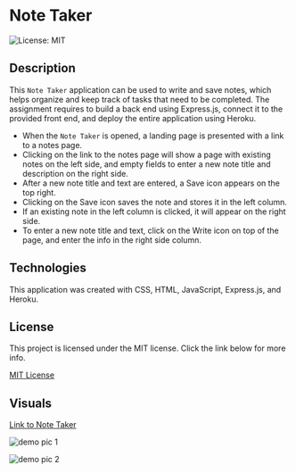 # Note Taker

![License: MIT](https://img.shields.io/badge/License-MIT-yellow.svg)

## Description
This `Note Taker` application can be used to write and save notes, which helps organize and keep track of tasks that need to be completed. The assignment requires to build a back end using Express.js, connect it to the provided front end, and deploy the entire application using Heroku.

- When the `Note Taker` is opened, a landing page is presented with a link to a notes page. 
- Clicking on the link to the notes page will show a page with existing notes on the left side, and empty fields to enter a new note title and description on the right side. 
- After a new note title and text are entered, a Save icon appears on the top right. 
- Clicking on the Save icon saves the note and stores it in the left column. 
- If an existing note in the left column is clicked, it will appear on the right side. 
- To enter a new note title and text, click on the Write icon on top of the page, and enter the info in the right side column.

## Technologies
This application was created with CSS, HTML, JavaScript, Express.js, and Heroku.

## License
This project is licensed under the MIT license. Click the link below for more info.

[MIT License](https://opensource.org/licenses/MIT)

## Visuals
[Link to Note Taker](https://protected-waters-98594.herokuapp.com/)

![demo pic 1](Assets/demo-pic1.jpg)

![demo pic 2](Assets/demo-pic2.jpg)